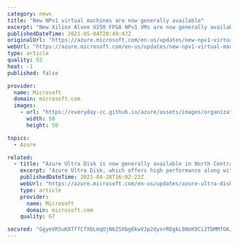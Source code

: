 ```yaml
---
category: news
title: "New NPv1 virtual machines are now generally available"
excerpt: "New Xilinx Alveo U250 FPGA NPv1 VMs are now generally available in West US 2, East US, West Europe, and Southeast Asia."
publishedDateTime: 2021-05-04T20:49:47Z
originalUrl: "https://azure.microsoft.com/en-us/updates/new-npv1-virtual-machines-are-now-generally-available/"
webUrl: "https://azure.microsoft.com/en-us/updates/new-npv1-virtual-machines-are-now-generally-available/"
type: article
quality: 52
heat: -1
published: false

provider:
  name: Microsoft
  domain: microsoft.com
  images:
    - url: "https://everyday-cc.github.io/azure/assets/images/organizations/microsoft.com-50x50.jpg"
      width: 50
      height: 50

topics:
  - Azure

related:
  - title: "Azure Ultra Disk is now generally available in North Central US"
    excerpt: "Azure Ultra Disk, which offers high performance along with sub-millisecond latency for your data-intensive and transaction-heavy workloads, is now available in North Central US."
    publishedDateTime: 2021-04-28T16:02:23Z
    webUrl: "https://azure.microsoft.com/en-us/updates/azure-ultra-disk-is-now-generally-available-in-north-central-us/"
    type: article
    provider:
      name: Microsoft
      domain: microsoft.com
    quality: 67

secured: "GgyeVR5uKXTffCfXbLmqOjN6ZSXbg6kwVJp2dynrREgkL8NoK0Ci2TbMMfGKJ+QUfgDErnleBuCeSCpTmxfhThQf4s0qh7VqYLac4nJzUEBsBNH6VKxJBLVXwSfLbsVqxPa6ZMgW++gN5O/FJocPc287nplvVQHQYhVLQEcDRcGYVBSVKQv7SSbihBuXH/IaHmeGvuK281o7WFYJga0NWkS62NDsQMrq+zPWML6+8jl80TtR1QvQybANISJ5a0X0KCLRpi2SE6pAwyWxRUgQYjYRKqVctTaTmQ4eEGdfVUaHxGKCnL8V5n7zSKwGmm/fuVToeva+Z4QqH8zCh2CMjUo+FUAL3qQ0KjUDXFVzpY0=;HZbZNnCNS4K8FLXsolVBrw=="
---
```


